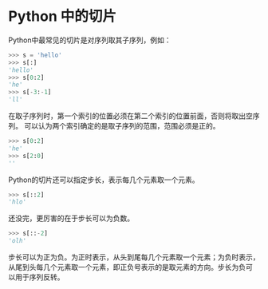 # Python 中的切片

Python中最常见的切片是对序列取其子序列，例如：
``` Python
>>> s = 'hello'
>>> s[:]
'hello'
>>> s[0:2]
'he'
>>> s[-3:-1]
'll'
```

在取子序列时，第一个索引的位置必须在第二个索引的位置前面，否则将取出空序列。
可以认为两个索引确定的是取子序列的范围，范围必须是正的。
``` Python
>>> s[0:2]
'he'
>>> s[2:0]
''
```

Python的切片还可以指定步长，表示每几个元素取一个元素。
``` Python
>>> s[::2]
'hlo'
```

还没完，更厉害的在于步长可以为负数。
``` Python
>>> s[::-2]
'olh'
```

步长可以为正为负。为正时表示，从头到尾每几个元素取一个元素；为负时表示，
从尾到头每几个元素取一个元素，即正负号表示的是取元素的方向。步长为负可
以用于序列反转。